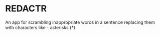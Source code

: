 # REDACTR
An app for scrambling inappropriate words in a sentence replacing them with characters like - asterisks (*)
